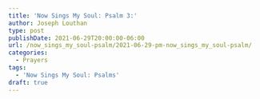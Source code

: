 ```yaml
---
title: 'Now Sings My Soul: Psalm 3:'
author: Joseph Louthan
type: post
publishDate: 2021-06-29T20:00:00-06:00
url: /now_sings_my_soul-psalm/2021-06-29-pm-now_sings_my_soul-psalm/
categories:
  - Prayers
tags:
  - 'Now Sings My Soul: Psalms'
draft: true
---
```

<pre>
<div style="font-variant: small-caps;">

</div>

</pre>
